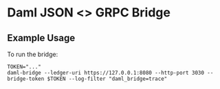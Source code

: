 # Daml JSON <> GRPC Bridge

## Example Usage

To run the bridge:

```shell
TOKEN="..."
daml-bridge --ledger-uri https://127.0.0.1:8080 --http-port 3030 --bridge-token $TOKEN --log-filter "daml_bridge=trace"
```